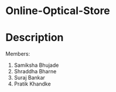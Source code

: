 # Online-Optical-Store
# Description
Members:
1. Samiksha Bhujade
2. Shraddha Bharne 
3. Suraj Bankar
4. Pratik Khandke
